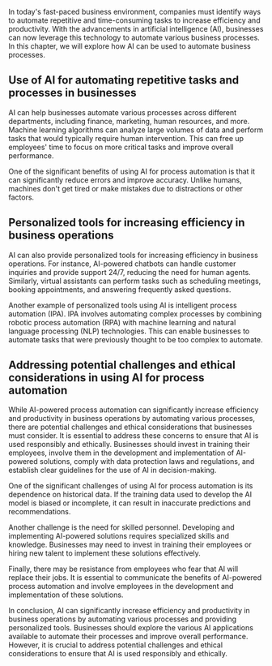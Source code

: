 
In today's fast-paced business environment, companies must identify ways to automate repetitive and time-consuming tasks to increase efficiency and productivity. With the advancements in artificial intelligence (AI), businesses can now leverage this technology to automate various business processes. In this chapter, we will explore how AI can be used to automate business processes.

Use of AI for automating repetitive tasks and processes in businesses
---------------------------------------------------------------------

AI can help businesses automate various processes across different departments, including finance, marketing, human resources, and more. Machine learning algorithms can analyze large volumes of data and perform tasks that would typically require human intervention. This can free up employees' time to focus on more critical tasks and improve overall performance.

One of the significant benefits of using AI for process automation is that it can significantly reduce errors and improve accuracy. Unlike humans, machines don't get tired or make mistakes due to distractions or other factors.

Personalized tools for increasing efficiency in business operations
-------------------------------------------------------------------

AI can also provide personalized tools for increasing efficiency in business operations. For instance, AI-powered chatbots can handle customer inquiries and provide support 24/7, reducing the need for human agents. Similarly, virtual assistants can perform tasks such as scheduling meetings, booking appointments, and answering frequently asked questions.

Another example of personalized tools using AI is intelligent process automation (IPA). IPA involves automating complex processes by combining robotic process automation (RPA) with machine learning and natural language processing (NLP) technologies. This can enable businesses to automate tasks that were previously thought to be too complex to automate.

Addressing potential challenges and ethical considerations in using AI for process automation
---------------------------------------------------------------------------------------------

While AI-powered process automation can significantly increase efficiency and productivity in business operations by automating various processes, there are potential challenges and ethical considerations that businesses must consider. It is essential to address these concerns to ensure that AI is used responsibly and ethically. Businesses should invest in training their employees, involve them in the development and implementation of AI-powered solutions, comply with data protection laws and regulations, and establish clear guidelines for the use of AI in decision-making.

One of the significant challenges of using AI for process automation is its dependence on historical data. If the training data used to develop the AI model is biased or incomplete, it can result in inaccurate predictions and recommendations.

Another challenge is the need for skilled personnel. Developing and implementing AI-powered solutions requires specialized skills and knowledge. Businesses may need to invest in training their employees or hiring new talent to implement these solutions effectively.

Finally, there may be resistance from employees who fear that AI will replace their jobs. It is essential to communicate the benefits of AI-powered process automation and involve employees in the development and implementation of these solutions.

In conclusion, AI can significantly increase efficiency and productivity in business operations by automating various processes and providing personalized tools. Businesses should explore the various AI applications available to automate their processes and improve overall performance. However, it is crucial to address potential challenges and ethical considerations to ensure that AI is used responsibly and ethically.
